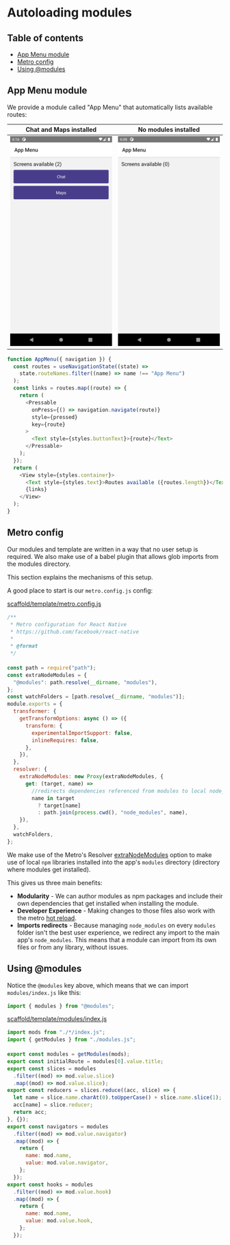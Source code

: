 # Autoloading modules

## Table of contents

- [App Menu module](#app-menu-module)
- [Metro config](#metro-config)
- [Using @modules](#using-modules)

## App Menu module

We provide a module called "App Menu" that automatically lists available routes:

| Chat and Maps installed                         | No modules installed                        |
| ----------------------------------------------- | ------------------------------------------- |
| ![Modules preview](/preview/appmenumodules.png) | ![No modules preview](/preview/appmenu.png) |

```javascript
function AppMenu({ navigation }) {
  const routes = useNavigationState((state) =>
    state.routeNames.filter((name) => name !== "App Menu")
  );
  const links = routes.map((route) => {
    return (
      <Pressable
        onPress={() => navigation.navigate(route)}
        style={pressed}
        key={route}
      >
        <Text style={styles.buttonText}>{route}</Text>
      </Pressable>
    );
  });
  return (
    <View style={styles.container}>
      <Text style={styles.text}>Routes available ({routes.length})</Text>
      {links}
    </View>
  );
}
```

## Metro config

Our modules and template are written in a way that no user setup is required. We also make use of a babel plugin that allows glob imports from the modules directory.

This section explains the mechanisms of this setup.

A good place to start is our `metro.config.js` config:

[scaffold/template/metro.config.js](/scaffold/template/metro.config.js)

```javascript
/**
 * Metro configuration for React Native
 * https://github.com/facebook/react-native
 *
 * @format
 */

const path = require("path");
const extraNodeModules = {
  "@modules": path.resolve(__dirname, "modules"),
};
const watchFolders = [path.resolve(__dirname, "modules")];
module.exports = {
  transformer: {
    getTransformOptions: async () => ({
      transform: {
        experimentalImportSupport: false,
        inlineRequires: false,
      },
    }),
  },
  resolver: {
    extraNodeModules: new Proxy(extraNodeModules, {
      get: (target, name) =>
        //redirects dependencies referenced from modules to local node_modules
        name in target
          ? target[name]
          : path.join(process.cwd(), "node_modules", name),
    }),
  },
  watchFolders,
};
```

We make use of the Metro's Resolver [extraNodeModules](https://facebook.github.io/metro/docs/configuration/#extranodemodules) option to make use of local `npm` libraries installed into the app's `modules` directory (directory where modules get installed).

This gives us three main benefits:

- **Modularity** - We can author modules as npm packages and include their own dependencies that get installed when installing the module.
- **Developer Experience** - Making changes to those files also work with the metro [hot reload](https://facebook.github.io/metro/docs/configuration/#watchfolders).
- **Imports redirects** - Because managing `node_modules` on every `modules` folder isn't the best user experience, we redirect any import to the main app's `node_modules`. This means that a module can import from its own files or from any library, without issues.

## Using @modules

Notice the `@modules` key above, which means that we can import `modules/index.js` like this:

```javascript
import { modules } from "@modules";
```

[scaffold/template/modules/index.js](/scaffold/template/modules/index.js)

```javascript
import mods from "./*/index.js";
import { getModules } from "./modules.js";

export const modules = getModules(mods);
export const initialRoute = modules[0].value.title;
export const slices = modules
  .filter((mod) => mod.value.slice)
  .map((mod) => mod.value.slice);
export const reducers = slices.reduce((acc, slice) => {
  let name = slice.name.charAt(0).toUpperCase() + slice.name.slice(1);
  acc[name] = slice.reducer;
  return acc;
}, {});
export const navigators = modules
  .filter((mod) => mod.value.navigator)
  .map((mod) => {
    return {
      name: mod.name,
      value: mod.value.navigator,
    };
  });
export const hooks = modules
  .filter((mod) => mod.value.hook)
  .map((mod) => {
    return {
      name: mod.name,
      value: mod.value.hook,
    };
  });
```
